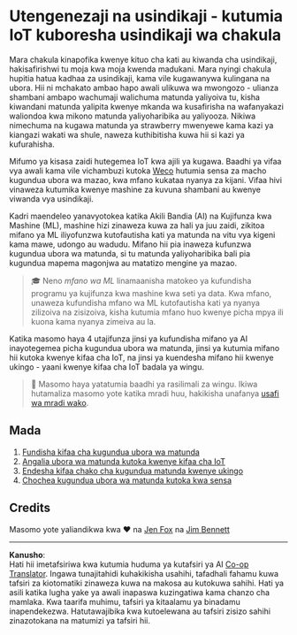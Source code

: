 <!--
CO_OP_TRANSLATOR_METADATA:
{
  "original_hash": "3764e089adf2d5801272bc0895f8498b",
  "translation_date": "2025-08-27T20:34:55+00:00",
  "source_file": "4-manufacturing/README.md",
  "language_code": "sw"
}
-->
# Utengenezaji na usindikaji - kutumia IoT kuboresha usindikaji wa chakula

Mara chakula kinapofika kwenye kituo cha kati au kiwanda cha usindikaji, hakisafirishwi tu moja kwa moja kwenda madukani. Mara nyingi chakula hupitia hatua kadhaa za usindikaji, kama vile kugawanywa kulingana na ubora. Hii ni mchakato ambao hapo awali ulikuwa wa mwongozo - ulianza shambani ambapo wachumaji walichuma matunda yaliyoiva tu, kisha kiwandani matunda yalipita kwenye mkanda wa kusafirisha na wafanyakazi waliondoa kwa mikono matunda yaliyoharibika au yaliyooza. Nikiwa nimechuma na kugawa matunda ya strawberry mwenyewe kama kazi ya kiangazi wakati wa shule, naweza kuthibitisha kuwa hii si kazi ya kufurahisha.

Mifumo ya kisasa zaidi hutegemea IoT kwa ajili ya kugawa. Baadhi ya vifaa vya awali kama vile vichambuzi kutoka [Weco](https://wecotek.com) hutumia sensa za macho kugundua ubora wa mazao, kwa mfano kukataa nyanya za kijani. Vifaa hivi vinaweza kutumika kwenye mashine za kuvuna shambani au kwenye viwanda vya usindikaji.

Kadri maendeleo yanavyotokea katika Akili Bandia (AI) na Kujifunza kwa Mashine (ML), mashine hizi zinaweza kuwa za hali ya juu zaidi, zikitoa mifano ya ML iliyofunzwa kutofautisha kati ya matunda na vitu vya kigeni kama mawe, udongo au wadudu. Mifano hii pia inaweza kufunzwa kugundua ubora wa matunda, si tu matunda yaliyoharibika bali pia kugundua mapema magonjwa au matatizo mengine ya mazao.

> 🎓 Neno *mfano wa ML* linamaanisha matokeo ya kufundisha programu ya kujifunza kwa mashine kwa seti ya data. Kwa mfano, unaweza kufundisha mfano wa ML kutofautisha kati ya nyanya zilizoiva na zisizoiva, kisha kutumia mfano huo kwenye picha mpya ili kuona kama nyanya zimeiva au la.

Katika masomo haya 4 utajifunza jinsi ya kufundisha mifano ya AI inayotegemea picha kugundua ubora wa matunda, jinsi ya kutumia mifano hii kutoka kwenye kifaa cha IoT, na jinsi ya kuendesha mifano hii kwenye ukingo - yaani kwenye kifaa cha IoT badala ya wingu.

> 💁 Masomo haya yatatumia baadhi ya rasilimali za wingu. Ikiwa hutamaliza masomo yote katika mradi huu, hakikisha unafanya [usafi wa mradi wako](../clean-up.md).

## Mada

1. [Fundisha kifaa cha kugundua ubora wa matunda](./lessons/1-train-fruit-detector/README.md)
1. [Angalia ubora wa matunda kutoka kwenye kifaa cha IoT](./lessons/2-check-fruit-from-device/README.md)
1. [Endesha kifaa chako cha kugundua matunda kwenye ukingo](./lessons/3-run-fruit-detector-edge/README.md)
1. [Chochea kugundua ubora wa matunda kutoka kwa sensa](./lessons/4-trigger-fruit-detector/README.md)

## Credits

Masomo yote yaliandikwa kwa ♥️ na [Jen Fox](https://github.com/jenfoxbot) na [Jim Bennett](https://GitHub.com/JimBobBennett)

---

**Kanusho**:  
Hati hii imetafsiriwa kwa kutumia huduma ya kutafsiri ya AI [Co-op Translator](https://github.com/Azure/co-op-translator). Ingawa tunajitahidi kuhakikisha usahihi, tafadhali fahamu kuwa tafsiri za kiotomatiki zinaweza kuwa na makosa au kutokuwa sahihi. Hati ya asili katika lugha yake ya awali inapaswa kuzingatiwa kama chanzo cha mamlaka. Kwa taarifa muhimu, tafsiri ya kitaalamu ya binadamu inapendekezwa. Hatutawajibika kwa kutoelewana au tafsiri zisizo sahihi zinazotokana na matumizi ya tafsiri hii.